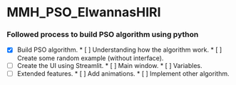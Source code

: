 # MMH_PSO_ElwannasHIRI
### Followed process to build PSO algorithm using python
* [x] Build PSO algorithm.
      *  [ ] Understanding how the algorithm work.
      *  [ ] Create some random example (without interface).
* [ ] Create the UI using Streamlit.
      *  [ ]  Main window.
      *  [ ]  Variables.
* [ ] Extended features.
      *  [ ] Add animations.
      *  [ ] Implement other algorithm. 